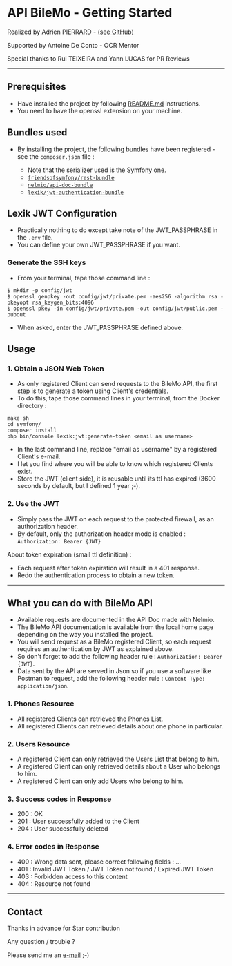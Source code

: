 # API BileMo - Getting Started

Realized by Adrien PIERRARD - [(see GitHub)](https://github.com/WizBhoo)

Supported by Antoine De Conto - OCR Mentor

Special thanks to Rui TEIXEIRA and Yann LUCAS for PR Reviews

-------------------------------------------------------------------------------------------------------------------------------------

## Prerequisites

*   Have installed the project by following [README.md](../../README.md) instructions.
*   You need to have the openssl extension on your machine.

## Bundles used

*   By installing the project, the following bundles have been registered - see the `composer.json` file :

    *   Note that the serializer used is the Symfony one.
    *   [`friendsofsymfony/rest-bundle`](https://packagist.org/packages/friendsofsymfony/rest-bundle)
    *   [`nelmio/api-doc-bundle`](https://packagist.org/packages/nelmio/api-doc-bundle)
    *   [`lexik/jwt-authentication-bundle`](https://packagist.org/packages/lexik/jwt-authentication-bundle)

## Lexik JWT Configuration

*   Practically nothing to do except take note of the JWT_PASSPHRASE in the `.env` file.
*   You can define your own JWT_PASSPHRASE if you want.

### Generate the SSH keys

*   From your terminal, tape those command line :

```console
$ mkdir -p config/jwt
$ openssl genpkey -out config/jwt/private.pem -aes256 -algorithm rsa -pkeyopt rsa_keygen_bits:4096
$ openssl pkey -in config/jwt/private.pem -out config/jwt/public.pem -pubout
```

*   When asked, enter the JWT_PASSPHRASE defined above.

## Usage

### 1. Obtain a JSON Web Token

*   As only registered Client can send requests to the BileMo API, the first step is to generate a token using Client's credentials.
*   To do this, tape those command lines in your terminal, from the Docker directory :

```console
make sh
cd symfony/
composer install
php bin/console lexik:jwt:generate-token <email as username>
``` 

*   In the last command line, replace "email as username" by a registered Client's e-mail.
*   I let you find where you will be able to know which registered Clients exist.
*   Store the JWT (client side), it is reusable until its ttl has expired (3600 seconds by default, but I defined 1 year ;-).

### 2. Use the JWT

*   Simply pass the JWT on each request to the protected firewall, as an authorization header.
*   By default, only the authorization header mode is enabled : `Authorization: Bearer {JWT}`

About token expiration (small ttl definition) :

*   Each request after token expiration will result in a 401 response.
*   Redo the authentication process to obtain a new token.

-------------------------------------------------------------------------------------------------------------------------------------

## What you can do with BileMo API

*   Available requests are documented in the API Doc made with Nelmio.
*   The BileMo API documentation is available from the local home page depending on the way you installed the project.
*   You will send request as a BileMo registered Client, so each request requires an authentication by JWT as explained above.
*   So don't forget to add the following header rule : `Authorization: Bearer {JWT}`.
*   Data sent by the API are served in Json so if you use a software like Postman to request, add the following header rule : `Content-Type: application/json`.

### 1. Phones Resource

*   All registered Clients can retrieved the Phones List.
*   All registered Clients can retrieved details about one phone in particular.

### 2. Users Resource

*   A registered Client can only retrieved the Users List that belong to him.
*   A registered Client can only retrieved details about a User who belongs to him.
*   A registered Client can only add Users who belong to him.

### 3. Success codes in Response

*   200 : OK
*   201 : User successfully added to the Client
*   204 : User successfully deleted

### 4. Error codes in Response

*   400 : Wrong data sent, please correct following fields : ...
*   401 : Invalid JWT Token / JWT Token not found / Expired JWT Token
*   403 : Forbidden access to this content
*   404 : Resource not found

-------------------------------------------------------------------------------------------------------------------------------------

## Contact

Thanks in advance for Star contribution

Any question / trouble ?

Please send me an [e-mail](mailto:apierrard.contact@gmail.com) ;-)
